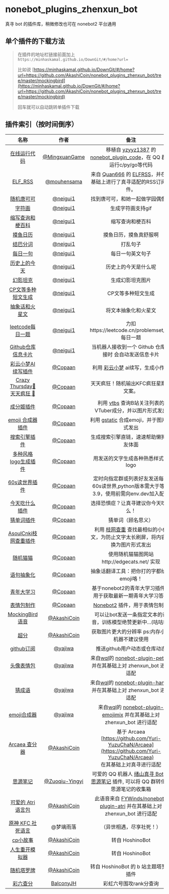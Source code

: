 # nonebot_plugins_zhenxun_bot

真寻 bot 的插件库，稍微修改也可在 nonebot2 平台通用

## 单个插件的下载方法

> 在插件的地址栏链接前面加上`https://minhaskamal.github.io/DownGit/#/home?url=`
>
> 比如说 [https://minhaskamal.github.io/DownGit/#/home?url=https://github.com/AkashiCoin/nonebot_plugins_zhenxun_bot/tree/master/mockingbird](https://minhaskamal.github.io/DownGit/#/home?url=https://github.com/AkashiCoin/nonebot_plugins_zhenxun_bot/tree/master/mockingbird)
>
> 回车就可以自动跳转单插件下载

## 插件索引（按时间倒序）

<!-- 新内容请添加到首行 -->

|                             名称                             |                          作者                          | 备注                                                         |
| :----------------------------------------------------------: | :----------------------------------------------------: | :-----------------------------------------------------------: |
| [在线运行代码](https://github.com/MingxuanGame/zhenxun_plugin_code) |          [@MingxuanGame](https://github.com/MingxuanGame)          | 移植自 [yzyyz1387](https://github.com/yzyyz1387) 的 [nonebot_plugin_code](https://github.com/yzyyz1387/nonebot_plugin_code)，在 QQ 群内运行c/py/go等代码 |
| [ELF_RSS](https://github.com/AkashiCoin/nonebot_plugins_zhenxun_bot/tree/master/ELF_RSS) |          [@mouhensama](https://github.com/mouhensama)          | 来自 [Quan666](https://github.com/Quan666) 的 [ELFRSS](https://github.com/Quan666/ELF_RSS)，并在其基础上进行了真寻适配的RSS订阅插件。 |
| [随机唐可可](https://github.com/AkashiCoin/nonebot_plugins_zhenxun_bot/tree/master/nonebot_plugin_randomtkk) |          [@neigui1](https://github.com/neigui1)          | 找到唐可可，和她一起做学园偶像！|
| [字符画](https://github.com/AkashiCoin/nonebot_plugins_zhenxun_bot/tree/master/nonebot_plugin_charpic) |          [@neigui1](https://github.com/neigui1)          | 生成字符画支持gif|
| [缩写查询和梗百科](https://github.com/AkashiCoin/nonebot_plugins_zhenxun_bot/tree/what) |          [@neigui1](https://github.com/neigui1)          | 缩写查询和梗百科|
| [摸鱼日历](https://github.com/AkashiCoin/nonebot_plugins_zhenxun_bot/tree/master/nonebot_plugin_moyu) |          [@neigui1](https://github.com/neigui1)          | 摸鱼日历，摸鱼真舒服啊|
| [结巴分词](https://github.com/AkashiCoin/nonebot_plugins_zhenxun_bot/tree/master/shuffle) |          [@neigui1](https://github.com/neigui1)          | 打乱句子|
| [每日一句](https://github.com/AkashiCoin/nonebot_plugins_zhenxun_bot/tree/master/nonebot_plugin_everyday_en) |          [@neigui1](https://github.com/neigui1)          | 每日一句英文句子|
| [历史上的今天](https://github.com/AkashiCoin/nonebot_plugins_zhenxun_bot/tree/master/todaybefore) |          [@neigui1](https://github.com/neigui1)          | 历史上的今天是什么呢|
| [幻影坦克](https://github.com/AkashiCoin/nonebot_plugins_zhenxun_bot/tree/master/nonebot_plugin_miragetank) |          [@neigui1](https://github.com/neigui1)          | 生成幻影坦克图片|
| [CP文等多种短文生成](https://github.com/AkashiCoin/nonebot_plugins_zhenxun_bot/tree/master/essay) |          [@neigui1](https://github.com/neigui1)          | CP文等多种短文生成|
| [抽象话和火星文](https://github.com/AkashiCoin/nonebot_plugins_zhenxun_bot/tree/master/text) |          [@neigui1](https://github.com/neigui1)          | 将文本抽象化和火星文|
| [leetcode每日一题](https://github.com/AkashiCoin/nonebot_plugins_zhenxun_bot/tree/master/leetcode) |          [@neigui1](https://github.com/neigui1)          | 力扣https://leetcode.cn/problemset/all/每日一题|
| [Github仓库信息卡片](https://github.com/AkashiCoin/nonebot_plugins_zhenxun_bot/tree/master/github) |          [@neigui1](https://github.com/neigui1)          | 当机器人接收到一个 Github 仓库链接时 会自动发送信息卡片 |
| [彩云小梦AI续写插件](https://github.com/AkashiCoin/nonebot_plugins_zhenxun_bot/tree/master/caiyunai) |          [@Copaan](https://github.com/Copaan)          | 利用 [彩云小梦](http://if.caiyunai.com/dream) ai续写，生成小作文 |
| [Crazy Thursday🍗 天天疯狂 🍗](https://github.com/AkashiCoin/nonebot_plugins_zhenxun_bot/tree/master/crazy_thursday) |          [@Copaan](https://github.com/Copaan)          | 天天疯狂！随机输出KFC疯狂星期四文案。 |
| [成分姬插件](https://github.com/AkashiCoin/nonebot_plugins_zhenxun_bot/tree/master/ddcheck) |          [@Copaan](https://github.com/Copaan)          | 利用 [vtbs](https://vtbs.moe/) 查询B站关注列表的VTuber成分，并以图片形式发出 |
| [emoji 合成器插件](https://github.com/AkashiCoin/nonebot_plugins_zhenxun_bot/tree/master/emojimix) |          [@Copaan](https://github.com/Copaan)          | 利用 [gstatic](https://www.gstatic.com/android/keyboard/emojikitchen/) 合成emoji，并于图片形式发出 |
| [搜索引擎插件](https://github.com/AkashiCoin/nonebot_plugins_zhenxun_bot/tree/master/giyf) |          [@Copaan](https://github.com/Copaan)          | 生成搜索引擎直链，速速帮助懒狗群友体面 |
| [多种风格logo生成插件](https://github.com/AkashiCoin/nonebot_plugins_zhenxun_bot/tree/master/logo) |          [@Copaan](https://github.com/Copaan)          | 用发送的文字生成各种熟悉样式的logo |
| [60s读世界插件](https://github.com/AkashiCoin/nonebot_plugins_zhenxun_bot/tree/master/read_60s) |          [@Copaan](https://github.com/Copaan)          | 定时向指定群或列表好友发送每日60s读世界,python版本需大于等于3.9，使用前需向env.dev加入配置 |
| [今天吃什么插件](https://github.com/AkashiCoin/nonebot_plugins_zhenxun_bot/tree/master/what2eat) |          [@Copaan](https://github.com/Copaan)          | 选择恐惧症？让真寻建议你今天吃什么！ |
| [猜单词插件](https://github.com/AkashiCoin/nonebot_plugins_zhenxun_bot/tree/master/wordle) |          [@Copaan](https://github.com/Copaan)          | 猜单词（顾名思义） |
| [AsoulCnki枝网查重插件](https://github.com/AkashiCoin/nonebot_plugins_zhenxun_bot/tree/master/asoulcnki) |          [@Copaan](https://github.com/Copaan)          | 利用 [枝网查重](https://asoulcnki.asia/) 查找最相似的小作文，为防止文字太长刷屏，将内容转换为图片形式发出 |
| [随机猫猫](https://github.com/AkashiCoin/nonebot_plugins_zhenxun_bot/tree/master/random_cat_gif) |          [@Copaan](https://github.com/Copaan)          | 使用随机猫猫图网站http://edgecats.net/ 实现                  |
| [语句抽象化](https://github.com/AkashiCoin/nonebot_plugins_zhenxun_bot/tree/master/abstract) |          [@Copaan](https://github.com/Copaan)          | 抽象话翻译工具：把你打的字都给你emoji咯！                    |
| [青年大学习](https://github.com/AkashiCoin/nonebot_plugins_zhenxun_bot/tree/master/youthstudy) |          [@Copaan](https://github.com/Copaan)          | 基于nonebot2的青年大学习插件，用于获取最新一期青年大学习答案 |
| [表情包制作](https://github.com/AkashiCoin/nonebot_plugins_zhenxun_bot/tree/master/memes) |          [@Copaan](https://github.com/Copaan)          | [Nonebot2](https://github.com/nonebot/nonebot2) 插件，用于表情包制作 |
| [MockingBird 语音](https://github.com/AkashiCoin/nonebot_plugins_zhenxun_bot/tree/master/mockingbird) |      [@AkashiCoin](https://github.com/AkashiCoin)      | 可以让bot发送一条指定文本的语音，训练模型绝赞更新中...(咕咕咕) |
| [超分](https://github.com/AkashiCoin/nonebot_plugins_zhenxun_bot/tree/master/super_resolution) |      [@AkashiCoin](https://github.com/AkashiCoin)      | 获取图片更大的分辨率 ps:内存小的机器不建议使用               |
| [github订阅](https://github.com/AkashiCoin/nonebot_plugins_zhenxun_bot/tree/master/github_sub) |          [@yajiwa](https://github.com/yajiwa)          | 推送github用户动态或仓库动态                                 |
| [头像表情包](https://github.com/AkashiCoin/nonebot_plugins_zhenxun_bot/tree/master/nonebot_plugin_petpet) |          [@yajiwa](https://github.com/yajiwa)          | 来自[wql](https://github.com/MeetWq/)的 [nonebot-plugin-petpet](https://github.com/MeetWq/nonebot-plugin-petpet) 并在其基础上对 zhenxun_bot 进行适配 |
| [猜成语](https://github.com/AkashiCoin/nonebot_plugins_zhenxun_bot/tree/master/nonebot_plugin_handle) |          [@yajiwa](https://github.com/yajiwa)          | 来自[wql](https://github.com/MeetWq/)的 [nonebot-plugin-handle](https://github.com/MeetWq/nonebot-plugin-handle) 并在其基础上对 zhenxun_bot 进行适配 |
| [emoji合成器](https://github.com/AkashiCoin/nonebot_plugins_zhenxun_bot/blob/master/nonebot_plugin_emojimix) |          [@yajiwa](https://github.com/yajiwa)          | 来自[wql](https://github.com/MeetWq/)的 [nonebot-plugin-emojimix](https://github.com/MeetWq/nonebot-plugin-emojimix) 并在其基础上对 zhenxun_bot 进行适配 |
| [Arcaea 查分器](https://github.com/AkashiCoin/nonebot_plugins_zhenxun_bot/tree/master/Arcaea) |      [@AkashiCoin](https://github.com/AkashiCoin)      | 基于 Arcaea [https://github.com/Yuri-YuzuChaN/Arcaea](https://github.com/Yuri-YuzuChaN/Arcaea)<br> 在其基础上对真寻进行适配 |
| [思源笔记](https://github.com/AkashiCoin/nonebot_plugins_zhenxun_bot/tree/master/siyuan) |   [@Zuoqiu-Yingyi](https://github.com/Zuoqiu-Yingyi)   | 可爱的 QQ 机器人 [绪山真寻 Bot](https://hibikier.github.io/zhenxun_bot/) 的 [思源笔记](https://github.com/siyuan-note/siyuan) 插件, 可以将 QQ 群转化为思源笔记的收集箱 |
| [可爱的 Atri 语言包](https://github.com/AkashiCoin/nonebot_plugins_zhenxun_bot/tree/master/nonebot_plugin_atri) |      [@AkashiCoin](https://github.com/AkashiCoin)      | 此语音来自 [FYWinds/nonebot-plugin-atri](https://github.com/FYWinds/nonebot-plugin-atri) 并在其基础上对 zhenxun_bot 进行适配 |
| [原神 KFC 社死语言](https://github.com/AkashiCoin/nonebot_plugins_zhenxun_bot/tree/master/genshinkfc) |                       @梦璃雨落                        | （异世相遇，尽享社死！）                                     |
| [cp小故事](https://github.com/AkashiCoin/nonebot_plugins_zhenxun_bot/blob/master/cp) |      [@AkashiCoin](https://github.com/AkashiCoin)      | 转自 HoshinoBot                                              |
| [人生重开模拟器](https://github.com/AkashiCoin/nonebot_plugins_zhenxun_bot/tree/master/lifeRestart) |      [@AkashiCoin](https://github.com/AkashiCoin)      | 转自 HoshinoBot                                              |
| [随机塔罗牌](https://github.com/AkashiCoin/nonebot_plugins_zhenxun_bot/tree/master/tarot) |      [@AkashiCoin](https://github.com/AkashiCoin)      | 转自 HoshinoBot 的 b 站主题塔罗牌插件                        |                              |
| [彩六查分](https://github.com/AkashiCoin/nonebot_plugins_zhenxun_bot/tree/master/nonebot_plugin_r6s) |       [BalconyJH](https://github.com/BalconyJH)        | 彩虹六号围攻rank分查询                                       |
